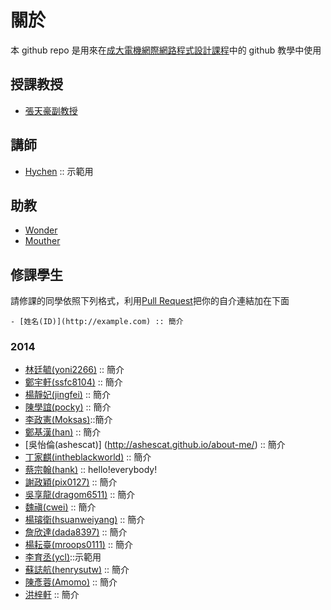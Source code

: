 ﻿關於
=====

本 github repo 是用來在[成大電機網際網路程式設計課程][1]中的 github 教學中使用

## 授課教授
- [張天豪副教授](http://office.ee.ncku.edu.tw/nckueechinese/professor/T710-darby/T0000000c.htm)

## 講師
- [Hychen](http://hychen.wuweig.org/about-me/) :: 示範用

## 助教
- [Wonder](http://merry.ee.ncku.edu.tw/~wonder/about-me/)
- [Mouther](http://mouther.github.io/about-me/)

## 修課學生

請修課的同學依照下列格式，利用[Pull Request][2]把你的自介連結加在下面

```
- [姓名(ID)](http://example.com) :: 簡介
```

### 2014

- [林廷毓(yoni2266)](http://yoni2266.github.io/about-me/) :: 簡介
- [鄭宇軒(ssfc8104)](http://ls2jsc.github.io/about-me/) :: 簡介
- [楊靜妃(jingfei)](http://jingfei.github.io/about-me/) :: 簡介
- [陳學誼(pocky)](http://pockychen.github.io/about-me/) :: 簡介
- [李政憲(Moksas)](http://moksas.github.io/about-me/)::簡介
- [鄭基漢(han)](http://hanago.github.io/about-me/) :: 簡介
- [吳怡倫(ashescat)] (http://ashescat.github.io/about-me/) :: 簡介
- [丁家麒(intheblackworld)](http://intheblackworld.github.io/about-me/) :: 簡介
- [蔡宗翰(hank)](http://hank2014.github.io/about-me/) :: hello!everybody!
- [謝政穎(pix0127)](http://pix0127.github.io/about-me/) :: 簡介
- [吳享龍(dragom6511)](http://dragom6511.github.io/about-me/) :: 簡介
- [魏禛(cwei)](http://cwei83.github.io/about-me/) :: 簡介
- [楊璿衛(hsuanweiyang)](http://hsuanweiyang.github.io/about-me/) :: 簡介
- [詹欣達(dada8397)](http://dada8397.github.io/about-me/) :: 簡介
- [楊耘臺(mroops0111)](http://mroops0111.github.io/about-me/) :: 簡介
- [李育丞(ycl)]( http://atumama.github.io/about-me/)::示範用 
- [蘇誌航(henrysutw)](http://henrysutw.github.io/about-me/) :: 簡介
- [陳彥蓉(Amomo)](http://amomo.github.io/about-me/) :: 簡介
- [洪梓軒](https://simplepower.github.io/about-me) :: 簡介

[1]: http://zoro.ee.ncku.edu.tw/wp2014/
[2]: https://help.github.com/articles/using-pull-requests
